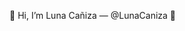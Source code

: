 👋 Hi, I’m Luna Cañiza — @LunaCaniza 🌙
<!---
LunaCaniza/LunaCaniza is a ✨ special ✨ repository because its `README.md` (this file) appears on your GitHub profile.
You can click the Preview link to take a look at your changes.
--->
